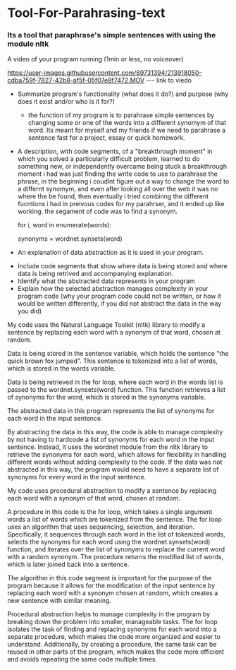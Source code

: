 # Tool-For-Parahrasing-text
### Its a tool that paraphrase's simple sentences with using the module nltk
 A video of your program running (1min or less, no voiceover)


https://user-images.githubusercontent.com/89731394/213918050-cdba759f-7827-42b8-af5f-05f07e8f7472.MOV --- link to viedo


* Summarize program's functionality (what does it do?) and purpose (why does it exist and/or who is it for?)
   - the function of my program is to parahrase simple sentences by changing some or one of the words into a different synomym of that word. Its meant for myself and my friends if we need to parahrase a sentence fast for a project, essay or quick homework.


* A description, with code segments, of a "breakthrough moment" in which you solved a particularly difficult problem, learned to do something new, or independently overcame being stuck
a breakthrough moment i had was just finding the write code to use to parahrase the phrase, in the beginning i coudlnt figure out a way to change the word to a differnt synomym, and even after looking all over the web it was no where the be found, then eventually i tried combinng the different fucntions i had in preivous codes for my parahrser, and it ended up like working. the segament of code was to find a synonym. 
    
    for i, word in enumerate(words):
 
    synonyms = wordnet.synsets(word)


* An explanation of data abstraction as it is used in your program.
- Include code segments that show where data is being stored and where data is being retrived and accompanying explanation.
- Identify what the abstracted data represents in your program
- Explain how the selected abstraction manages complexity in your program code (why your program code could not be written, or how it would be written differently, if you did not abstract the data in the way you did)

My code uses the Natural Language Toolkit (nltk) library to modify a sentence by replacing each word with a synonym of that word, chosen at random.

Data is being stored in the sentence variable, which holds the sentence "the quick brown fox jumped". This sentence is tokenized into a list of words, which is stored in the words variable.

Data is being retrieved in the for loop, where each word in the words list is passed to the wordnet.synsets(word) function. This function retrieves a list of synonyms for the word, which is stored in the synonyms variable.

The abstracted data in this program represents the list of synonyms for each word in the input sentence.

By abstracting the data in this way, the code is able to manage complexity by not having to hardcode a list of synonyms for each word in the input sentence. Instead, it uses the wordnet module from the nltk library to retrieve the synonyms for each word, which allows for flexibility in handling different words without adding complexity to the code. If the data was not abstracted in this way, the program would need to have a separate list of synonyms for every word in the input sentence.




My code uses procedural abstraction to modify a sentence by replacing each word with a synonym of that word, chosen at random.

A procedure in this code is the for loop, which takes a single argument words a list of words which are tokenized from the sentence. The for loop uses an algorithm that uses sequencing, selection, and iteration. Specifically, it sequences through each word in the list of tokenized words, selects the synonyms for each word using the wordnet.synsets(word) function, and iterates over the list of synonyms to replace the current word with a random synonym. The procedure returns the modified list of words, which is later joined back into a sentence.

The algorithm in this code segment is important for the purpose of the program because it allows for the modification of the input sentence by replacing each word with a synonym chosen at random, which creates a new sentence with similar meaning.

Procedural abstraction helps to manage complexity in the program by breaking down the problem into smaller, manageable tasks. The for loop isolates the task of finding and replacing synonyms for each word into a separate procedure, which makes the code more organized and easier to understand. Additionally, by creating a procedure, the same task can be reused in other parts of the program, which makes the code more efficient and avoids repeating the same code multiple times.

